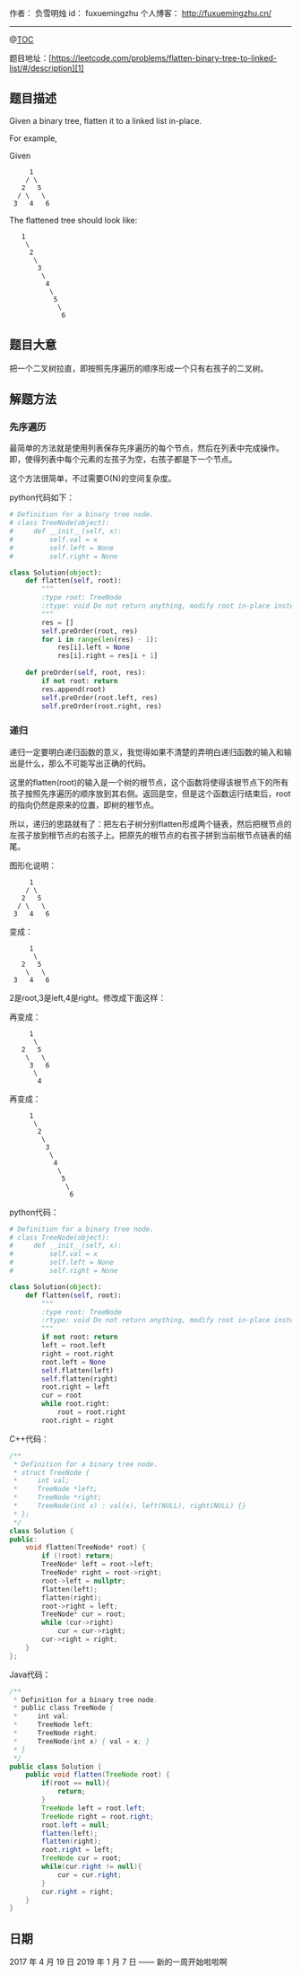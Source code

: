 作者： 负雪明烛
id：	fuxuemingzhu
个人博客：	http://fuxuemingzhu.cn/

---
@[TOC](目录)

题目地址：[https://leetcode.com/problems/flatten-binary-tree-to-linked-list/#/description][1]


## 题目描述

Given a binary tree, flatten it to a linked list in-place.

For example,

Given

         1
        / \
       2   5
      / \   \
     3   4   6
The flattened tree should look like:

       1
        \
         2
          \
           3
            \
             4
              \
               5
                \
                 6

## 题目大意

把一个二叉树拉直，即按照先序遍历的顺序形成一个只有右孩子的二叉树。

## 解题方法

### 先序遍历

最简单的方法就是使用列表保存先序遍历的每个节点，然后在列表中完成操作。即，使得列表中每个元素的左孩子为空，右孩子都是下一个节点。

这个方法很简单，不过需要O(N)的空间复杂度。

python代码如下：

```python
# Definition for a binary tree node.
# class TreeNode(object):
#     def __init__(self, x):
#         self.val = x
#         self.left = None
#         self.right = None

class Solution(object):
    def flatten(self, root):
        """
        :type root: TreeNode
        :rtype: void Do not return anything, modify root in-place instead.
        """
        res = []
        self.preOrder(root, res)
        for i in range(len(res) - 1):
            res[i].left = None
            res[i].right = res[i + 1]
    
    def preOrder(self, root, res):
        if not root: return
        res.append(root)
        self.preOrder(root.left, res)
        self.preOrder(root.right, res)
```

### 递归

递归一定要明白递归函数的意义，我觉得如果不清楚的弄明白递归函数的输入和输出是什么，那么不可能写出正确的代码。

这里的flatten(root)的输入是一个树的根节点，这个函数将使得该根节点下的所有孩子按照先序遍历的顺序放到其右侧。返回是空，但是这个函数运行结束后，root的指向仍然是原来的位置，即树的根节点。

所以，递归的思路就有了：把左右子树分别flatten形成两个链表，然后把根节点的左孩子放到根节点的右孩子上。把原先的根节点的右孩子拼到当前根节点链表的结尾。

图形化说明：

         1
        / \
       2   5
      / \   \
     3   4   6

变成：

         1
          \
       2   5
        \   \
     3   4   6
2是root,3是left,4是right。修改成下面这样：

再变成：

         1
          \
       2   5
        \   \
         3   6
          \   
           4       
再变成：

         1
          \   
           2   
            \   
             3   
              \   
               4    
                \
                 5
                  \
                   6

python代码：

```python
# Definition for a binary tree node.
# class TreeNode(object):
#     def __init__(self, x):
#         self.val = x
#         self.left = None
#         self.right = None

class Solution(object):
    def flatten(self, root):
        """
        :type root: TreeNode
        :rtype: void Do not return anything, modify root in-place instead.
        """
        if not root: return
        left = root.left
        right = root.right
        root.left = None
        self.flatten(left)
        self.flatten(right)
        root.right = left
        cur = root
        while root.right:
            root = root.right
        root.right = right
```

C++代码：

```cpp
/**
 * Definition for a binary tree node.
 * struct TreeNode {
 *     int val;
 *     TreeNode *left;
 *     TreeNode *right;
 *     TreeNode(int x) : val(x), left(NULL), right(NULL) {}
 * };
 */
class Solution {
public:
    void flatten(TreeNode* root) {
        if (!root) return;
        TreeNode* left = root->left;
        TreeNode* right = root->right;
        root->left = nullptr;
        flatten(left);
        flatten(right);
        root->right = left;
        TreeNode* cur = root;
        while (cur->right)
            cur = cur->right;
        cur->right = right;
    }
};
```

Java代码：

```java
/**
 * Definition for a binary tree node.
 * public class TreeNode {
 *     int val;
 *     TreeNode left;
 *     TreeNode right;
 *     TreeNode(int x) { val = x; }
 * }
 */
public class Solution {
    public void flatten(TreeNode root) {
        if(root == null){
            return;
        }
        TreeNode left = root.left;
        TreeNode right = root.right;
        root.left = null;
        flatten(left);
        flatten(right);
        root.right = left;
        TreeNode cur = root;
        while(cur.right != null){
            cur = cur.right;
        }
        cur.right = right;
    }
}
```

## 日期

2017 年 4 月 19 日 
2019 年 1 月 7 日 —— 新的一周开始啦啦啊

  [1]: https://leetcode.com/problems/flatten-binary-tree-to-linked-list/#/description

